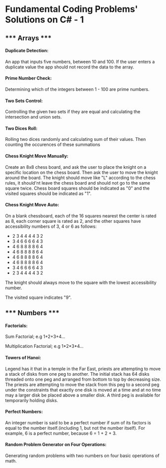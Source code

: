 <h1>Fundamental Coding Problems' Solutions on C# - 1</h1>

<h2>*** Arrays ***</h2>

<h4>Duplicate Detection:</h4>
<p>An app that inputs five numbers, between 10 and 100. If the user enters a duplicate value the app should not record the data to the array.</p>
<h4>Prime Number Check:</h4>
<p>Determining which of the integers between 1 - 100 are prime numbers.</p>
<h4>Two Sets Control:</h4>
<p>Controlling the given two sets if they are equal and calculating the intersection and union sets.</p>
<h4>Two Dices Roll:</h4>
<p>Rolling two dices randomly and calculating sum of their values. Then counting the occurences of these summations</p>
<h4>Chess Knight Move Manually:</h4>
<p>Create an 8x8 chess board, and ask the user to place the knight on a specific location on the chess board. Then ask the user to move the knight around the board. The knight should move like "L" according to the chess rules, it should'nt leave the chess board and should not go to the same square twice. Chess board squares should be indicated as "0" and the visited squares should be indicated as "1". </p>
<h4>Chess Knight Move Auto:</h4>
<p>On a blank chessboard, each of the 16 squares nearest the center is rated as 8, each corner square is rated as 2, and the other squares have accessibility numbers of 3, 4 or 6 as follows:</p>
<ul>
    <li>2 3 4 4 4 4 3 2</li>
    <li>3 4 6 6 6 6 4 3</li>
    <li>4 6 8 8 8 8 6 4</li>
    <li>4 6 8 8 8 8 6 4</li>
    <li>4 6 8 8 8 8 6 4</li>
    <li>4 6 8 8 8 8 6 4</li>
     <li>3 4 6 6 6 6 4 3</li>
     <li>2 3 4 4 4 4 3 2</li>
  </ul>
<p>The knight should always move to the square with the lowest accessibility number.</p>
<p>The visited square indicates "9".</p>

<h2>*** Numbers ***</h2>

<h4>Factorials:</h4>
<p>Sum Factorial; e.g 1+2+3+4...</p>
<p>Multiplication Factorial; e.g 1*2*3*4...</p>
<h4>Towers of Hanoi:</h4>
<p>Legend has it that in a temple in the Far East, priests are attempting to move a stack of disks from one peg to another. The initial stack has 64 disks threaded onto one peg and arranged from bottom to top by decreasing size. The priests are attempting to move the stack from this peg to a second peg under the constraints that exactly one disk is moved at a time and at no time may a larger disk be placed above a smaller disk. A third peg is available for temporarily holding disks.</p>
<h4>Perfect Numbers:</h4>
<p>An integer number is said to be a perfect number if sum of its factors is equal to the number itself.(including 1, but not the number itself). For example, 6 is a perfect number, because 6 = 1 + 2 + 3.</p>
<h4>Random Problem Generator on Four Operations:</h4>
<p>Generating random problems with two numbers on four basic operations of math.</p>

